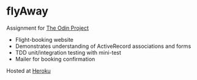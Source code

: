 # flyAway

Assignment for [The Odin Project](https://www.theodinproject.com)
* Flight-booking website
* Demonstrates understanding of ActiveRecord associations and forms
* TDD unit/integration testing with mini-test
* Mailer for booking confirmation

Hosted at [Heroku](https://arcane-everglades-15299.herokuapp.com/)